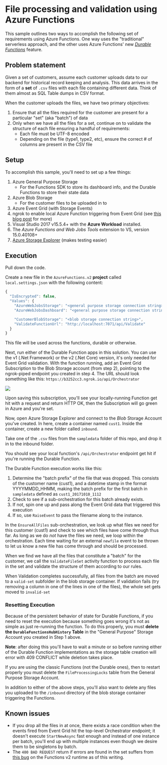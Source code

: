 ﻿# File processing and validation using Azure Functions
This sample outlines two ways to accomplish the following set of requirements using Azure Functions. One way uses the "traditional" serverless approach, and the other uses Azure Functions' new _<a href="https://docs.microsoft.com/en-us/azure/azure-functions/durable-functions-overview" target="_blank">Durable Functions</a>_ feature.
## Problem statement
Given a set of customers, assume each customer uploads data to our backend for historical record keeping and analysis. This data arrives in the form of a **set** of `.csv` files with each file containing different data. Think of them almost as SQL Table dumps in CSV format.

When the customer uploads the files, we have two primary objectives:
1. Ensure that all the files required for the customer are present for a particular "set" (aka "batch") of data
2. Only when we have all the files for a set, continue on to validate the structure of each file ensuring a handful of requirements:
    * Each file must be UTF-8 encoded
    * Depending on the file (type1, type2, etc), ensure the correct # of columns are present in the CSV file

## Setup
To accomplish this sample, you'll need to set up a few things:

1. Azure General Purpose Storage
    * For the Functions SDK to store its dashboard info, and the Durable Functions to store their state data
1. Azure Blob Storage
    * For the customer files to be uploaded in to
1. Azure Event Grid (with Storage Events)
1. ngrok to enable local Azure Function triggering from Event Grid (see <a href="https://blogs.msdn.microsoft.com/brandonh/2017/11/30/locally-debugging-an-azure-function-triggered-by-azure-event-grid/" target="_blank">this blog post</a> for more)
1. Visual Studio 2017 v15.5.4+ with the **Azure Workload** installed.
1. The *Azure Functions and Web Jobs Tools* extension to VS, version 15.0.40108+
1. <a href="https://azure.microsoft.com/en-us/features/storage-explorer/" target="_blank">Azure Storage Explorer</a> (makes testing easier)

## Execution

Pull down the code.

Create a new file in the `AzureFunctions.v2` **project** called `local.settings.json` with the following content:
```js
{
  "IsEncrypted": false,
  "Values": {
    "AzureWebJobsStorage": "<general purpose storage connection string>",
    "AzureWebJobsDashboard": "<general purpose storage connection string>",

    "CustomerBlobStorage": "<blob storage connection string>",
    "ValidateFunctionUrl": "http://localhost:7071/api/Validate"
  }
}
```

This file will be used across the functions, durable or otherwise.

Next, run either of the Durable Function apps in this solution. You can use the v1 (.Net Framework) or the v2 (.Net Core) version, it's only needed for Event Grid validation.
With the function running, add an Event Grid Subscription to the Blob Storage account (from step 2), pointing to the ngrok-piped endpoint you created in step 4. The URL should look something like this: `https://b3252cc3.ngrok.io/api/Orchestrator`

![](https://brandonhmsdnblog.blob.core.windows.net/images/2018/01/17/s2018-01-17_14-59-32.png)

Upon saving this subscription, you'll see your locally-running Function get hit with a request and return HTTP OK, then the Subscription will go green in Azure and you're set.

Now, open Azure Storage Explorer and connect to the *Blob* Storage Account you've created. In here, create a container named `cust1`. Inside the container, create a new folder called `inbound`.

Take one of the `.csv` files from the `sampledata` folder of this repo, and drop it in to the inbound folder.

You should see your local function's `/api/Orchestrator` endpoint get hit if you're running the Durable Function.

The Durable Function execution works like this:
1. Determine the "batch prefix" of the file that was dropped. This consists of the customer name (cust1), and a datetime stamp in the format YYYYMMDD_HHMM, making the batch prefix for the first batch in `sampledata` defined as `cust1_20171010_1112`
1. Check to see if a sub-orchestration for this batch already exists.
2. If not, spin one up and pass along the Event Grid data that triggered this execution
3. If so, use `RaiseEvent` to pass the filename along to the instance.

In the `EnsureAllFiles` sub-orchestration, we look up what files we need for this customer (cust1) and check to see which files have come through thus far. As long as we do *not* have the files we need, we loop within the orchestration. Each time waiting for an external `newfile` event to be thrown to let us know a new file has come through and should be processed.

When we find we have all the files that constitute a "batch" for the customer, we call the `ValidateFileSet` activity function to process each file in the set and validate the structure of them according to our rules.

When Validation completes successfully, all files from the batch are moved to a `valid-set` subfolder in the blob storage container. If validation fails (try removing a column in one of the lines in one of the files), the whole set gets moved to `invalid-set`

### Resetting Execution
Because of the persistent behavior of state for Durable Functions, if you need to reset the execution because something goes wrong it's not as simple as just re-running the function. To do this properly, you must **delete the `DurableFunctionsHubHistory` Table** in the "General Purpose" Storage Account you created in Step 1 above.

**Note**: after doing this you'll have to wait a minute or so before running either of the Durable Function implementations as the storage table creation will error with 409 CONFLICT while deletion takes place.

If you are using the classic Functions (not the Durable ones), then to restart properly you must delete the `FileProcessingLocks` table from the General Purpose Storage Account.

In addition to either of the above steps, you'll also want to delete any files you uploaded to the `/inbound` directory of the blob storage container triggering the Functions.

## Known issues
* If you drop all the files in at once, there exists a race condition when the events fired from Event Grid hit the top-level Orchestrator endpoint; it doesn't execute `StartNewAsync` fast enough and instead of one instance per batch, you'll end up with multiple instances even though we desire them to be singletons by batch.
* The `400 BAD REQUEST` return if errors are found in the set suffers from [this bug](https://github.com/Azure/azure-functions-host/issues/2475) on the Functions v2 runtime as of this writing.